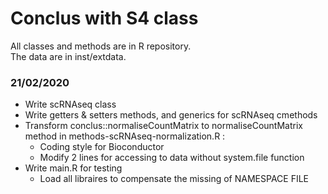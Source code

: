 # Conclus with S4 class

All classes and methods are in R repository. <br>
The data are in inst/extdata.

### 21/02/2020

- Write scRNAseq class
- Write getters & setters methods, and generics for scRNAseq cmethods
- Transform conclus::normaliseCountMatrix to normaliseCountMatrix method in
methods-scRNAseq-normalization.R :
    * Coding style for Bioconductor
    * Modify 2 lines for accessing to data without system.file function
- Write main.R for testing
    * Load all libraires to compensate the missing of NAMESPACE FILE



